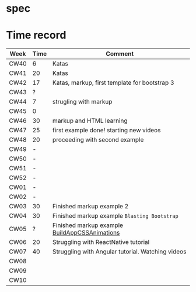 # spec

# Time record
Week | Time | Comment
--- | --- | ---
CW40 | 6 | Katas
CW41 | 20 | Katas
CW42 | 17 | Katas, markup, first template for bootstrap 3
CW43 | ? | 
CW44 | 7 | strugling with markup 
CW45 | 0 | 
CW46 | 30 | markup and HTML learning 
CW47 | 25 | first example done! starting new videos 
CW48 | 20 | proceeding with second example
CW49 | - | 
CW50 | - | 
CW51 | - | 
CW52 | - | 
CW01 | - | 
CW02 | - |
CW03 | 30 | Finished markup example 2
CW04 | 30  | Finished markup example `Blasting Bootstrap`
CW05 | ? | Finished markup example [BuildAppCSSAnimations](https://github.com/new-hope/BuildAppCSSAnimations)
CW06 | 20 | Struggling with ReactNative tutorial
CW07 | 40 | Struggling with Angular tutorial. Watching videos
CW08 |  |
CW09 |  |
CW10 |  |
